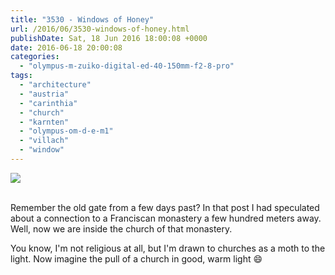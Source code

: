 ```yaml
---
title: "3530 - Windows of Honey"
url: /2016/06/3530-windows-of-honey.html
publishDate: Sat, 18 Jun 2016 18:00:08 +0000
date: 2016-06-18 20:00:08
categories: 
  - "olympus-m-zuiko-digital-ed-40-150mm-f2-8-pro"
tags: 
  - "architecture"
  - "austria"
  - "carinthia"
  - "church"
  - "karnten"
  - "olympus-om-d-e-m1"
  - "villach"
  - "window"
---
```

<div class="container">
<div class="center"><a target="_blank" href="https://d25zfm9zpd7gm5.cloudfront.net/1200x1200/2016/20160320_143400_lr.jpg"><img class="webfeedsFeaturedVisual" src="https://d25zfm9zpd7gm5.cloudfront.net/0600x0600/2016/20160320_143400_lr.jpg" /></a></div>
</div>
<br />

Remember the old gate from a few days past? In that post I had speculated about a connection to a Franciscan monastery a few hundred meters away. Well, now we are inside the church of that monastery.

You know, I'm not religious at all, but I'm drawn to churches as a moth to the light. Now imagine the pull of a church in good, warm light 😄
